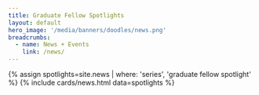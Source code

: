 ```yaml
---
title: Graduate Fellow Spotlights
layout: default
hero_image: '/media/banners/doodles/news.png'
breadcrumbs:
  - name: News + Events
    link: /news/
---
```


{% assign spotlights=site.news | where: 'series', 'graduate fellow spotlight' %}
{% include cards/news.html data=spotlights %}